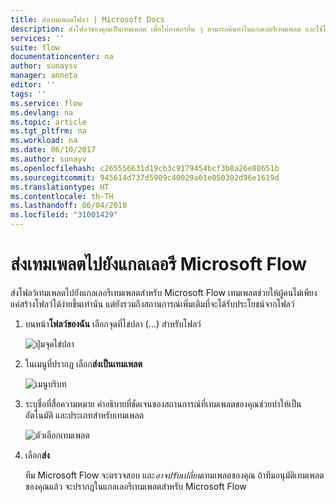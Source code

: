 ```yaml
---
title: ส่งเทมเพลตโฟลว์ | Microsoft Docs
description: ส่งโฟลว์ของคุณเป็นเทมเพลต เพื่อให้องค์กรอื่น ๆ สามารถค้นหาในแกลเลอรีเทมเพลต และใช้โฟลว์ที่คุณสร้างขึ้น
services: ''
suite: flow
documentationcenter: na
author: sunaysv
manager: anneta
editor: ''
tags: ''
ms.service: flow
ms.devlang: na
ms.topic: article
ms.tgt_pltfrm: na
ms.workload: na
ms.date: 06/10/2017
ms.author: sunayv
ms.openlocfilehash: c265556631d19cb3c9179454bcf3b8a26e88651b
ms.sourcegitcommit: 945614d737d5909c40029a61e050302d96e1619d
ms.translationtype: HT
ms.contentlocale: th-TH
ms.lasthandoff: 06/04/2018
ms.locfileid: "31001429"
---
```

# <a name="submit-a-template-to-the-microsoft-flow-gallery"></a>ส่งเทมเพลตไปยังแกลเลอรี Microsoft Flow
ส่งโฟลว์เทมเพลตไปยังแกลเลอรีเทมเพลตสำหรับ Microsoft Flow เทมเพลตช่วยให้ผู้คนไม่เพียงแค่สร้างโฟลว์ได้ง่ายขึ้นเท่านัน แต่ยังรวมถึงสถานการณ์เพิ่มเติมที่จะได้รับประโยชน์จากโฟลว์ 

1. บนหน้า**โฟลว์ของฉัน** เลือกจุดที่ไข่ปลา (...) สำหรับโฟลว์
   
    ![ปุ่มจุดไข่ปลา](./media/publish-a-template/ellipsis-button.png)
2. ในเมนูที่ปรากฏ เลือก**ส่งเป็นเทมเพลต**
   
    ![เมนูบริบท](./media/publish-a-template/context-menu.png)
3. ระบุชื่อที่สื่อความหมาย คำอธิบายที่ชัดเจนของสถานการณ์ที่เทมเพลตของคุณช่วยทำให้เป็นอัตโนมัติ และประเภทสำหรับเทมเพลต
   
    ![ตัวเลือกเทมเพลต](./media/publish-a-template/template-options.png)
4. เลือก**ส่ง**
   
     ทีม Microsoft Flow จะตรวจสอบ และ*อาจปรับเปลี่ยน*เทมเพลตของคุณ ถ้าทีมอนุมัติเทมเพลตของคุณแล้ว จะปรากฏในแกลเลอรีเทมเพลตสำหรับ Microsoft Flow

